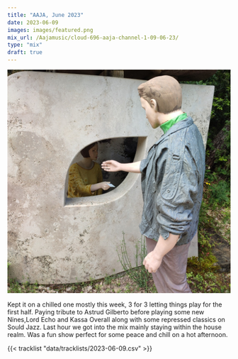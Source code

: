 ```yaml
---
title: "AAJA, June 2023"
date: 2023-06-09
images: images/featured.png
mix_url: /Aajamusic/cloud-696-aaja-channel-1-09-06-23/
type: "mix"
draft: true
---
```


![artwork](images/featured.png)

Kept it on a chilled one mostly this week, 3 for 3 letting things play for the first half. Paying tribute to Astrud Gilberto before playing some new Nines,Lord Echo and Kassa Overall along with 
some repressed classics on Sould Jazz. Last hour we got into the mix mainly staying within the house realm. Was a fun show perfect for some peace and chill on a hot afternoon.
 
{{< tracklist "data/tracklists/2023-06-09.csv" >}}
